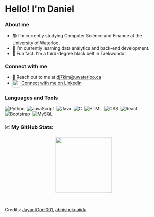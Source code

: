 # Hello! I'm Daniel 

### About me                                              
- 📚 I’m currently studying Computer Science and Finance at the University of Waterloo.
- 🌱 I’m currently learning data analytics and back-end development.
- 🥋 Fun fact: I'm a third-degree black belt in Taekwondo!

### Connect with me 
- 📧 Reach out to me at [dj7kim@uwaterloo.ca](dj7kim@uwaterloo.ca)
- <a href="https://www.linkedin.com/in/daniel-jkim1345/">
  <img align="center" width="25px" src="https://raw.githubusercontent.com/peterthehan/peterthehan/master/assets/linkedin.svg" />
  Connect with me on LinkedIn
</a> 
                                                             
### Languages and Tools                                                          
![Python](https://img.shields.io/badge/-Python-05122A?style=flat&logo=python)&nbsp;
![JavaScript](https://img.shields.io/badge/-JavaScript-05122A?style=flat&logo=javascript)&nbsp;
![Java](https://img.shields.io/badge/-Java-05122A?style=flat&logo=Java&logoColor=FFA518)&nbsp;
![C](https://img.shields.io/badge/-C-05122A?style=flat&logo=C&logoColor=A8B9CC)&nbsp;
![HTML](https://img.shields.io/badge/-HTML-05122A?style=flat&logo=HTML5)&nbsp;
![CSS](https://img.shields.io/badge/-CSS-05122A?style=flat&logo=CSS3&logoColor=1572B6)&nbsp;
![React](https://img.shields.io/badge/-React-05122A?style=flat&logo=react)&nbsp;
![Bootstrap](https://img.shields.io/badge/-Bootstrap-05122A?style=flat&logo=bootstrap)&nbsp;
![MySQL](https://img.shields.io/badge/-MySQL-05122A?style=flat&logo=mysql)&nbsp;
                                                             
### 📈 My GitHub Stats:
<p align="center">
<a href="https://github.com/danielkim">
  <img height="180em" src="https://github-readme-stats.vercel.app/api?username=danielk1345&count_private=true&hide=stars&show_icons=true&theme=prussian&hide_border=true"/>
</a>
</p>

<br />

Credits: [JayantGoel001](https://github.com/JayantGoel001/), [abhisheknaiidu](https://github.com/abhisheknaiidu)
                                                             
